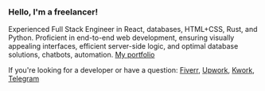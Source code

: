 ### Hello, I'm a freelancer!

Experienced Full Stack Engineer in React, databases, HTML+CSS, Rust, and Python. Proficient in end-to-end web development, ensuring visually appealing interfaces, efficient server-side logic, and optimal database solutions, chatbots, automation. 
[My portfolio](https://leofaraf.github.io/)

If you're looking for a developer or have a question: [Fiverr](https://www.fiverr.com/pe/yQbQ75), [Upwork](https://www.upwork.com/workwith/leonf5), [Kwork](https://kwork.ru/user/leon_farafonov?ref=10279171), [Telegram](https://t.me/leofaraf)
